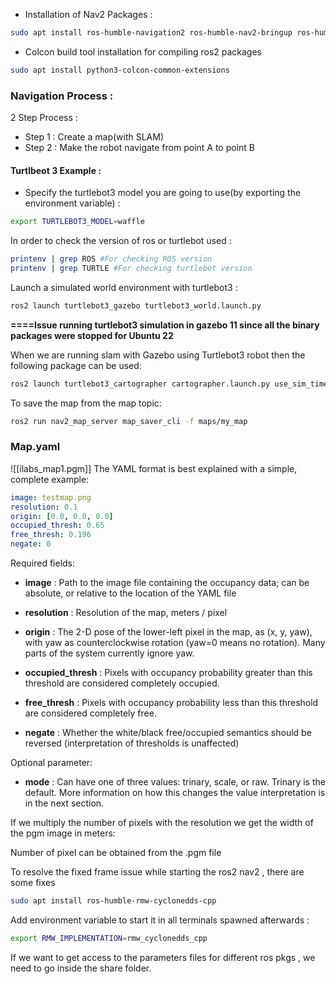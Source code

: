 
- Installation of  Nav2 Packages :

```bash
sudo apt install ros-humble-navigation2 ros-humble-nav2-bringup ros-humble-turtlebot3
```

- Colcon build tool installation for compiling ros2 packages

```bash
sudo apt install python3-colcon-common-extensions
```

### Navigation Process :

2 Step Process :

- Step 1 : Create a map(with SLAM)
- Step 2 : Make the robot navigate from point A to point B 

#### Turtlbeot 3 Example :

- Specify the turtlebot3 model you are going to use(by exporting the environment variable) :

```bash
export TURTLEBOT3_MODEL=waffle
```
  
In order to check the version of ros or turtlebot used : 

```bash 
printenv | grep ROS #For checking ROS version 
printenv | grep TURTLE #For checking turtlebot version 
```

Launch a simulated world environment with turtlebot3 :

```bash 
ros2 launch turtlebot3_gazebo turtlebot3_world.launch.py
```


**====Issue running turtlebot3 simulation in  gazebo 11 since all the binary packages were stopped for Ubuntu 22**

When we are running slam with Gazebo using Turtlebot3 robot then the following package can be used: 

```bash
ros2 launch turtlebot3_cartographer cartographer.launch.py use_sim_time:=True #use_sim_time - simulation time 
```

To save the map from the map topic: 

```bash 
ros2 run nav2_map_server map_saver_cli -f maps/my_map
```

### Map.yaml 

![[ilabs_map1.pgm]]
The YAML format is best explained with a simple, complete example:

```yaml
image: testmap.png
resolution: 0.1
origin: [0.0, 0.0, 0.0]
occupied_thresh: 0.65
free_thresh: 0.196
negate: 0
```

Required fields:

-   **image** : Path to the image file containing the occupancy data; can be absolute, or relative to the location of the YAML file
    
-   **resolution** : Resolution of the map, meters / pixel
    
-   **origin** : The 2-D pose of the lower-left pixel in the map, as (x, y, yaw), with yaw as counterclockwise rotation (yaw=0 means no rotation). Many parts of the system currently ignore yaw.
    
-   **occupied_thresh** : Pixels with occupancy probability greater than this threshold are considered completely occupied.
    
-   **free_thresh** : Pixels with occupancy probability less than this threshold are considered completely free.
    
-   **negate** : Whether the white/black free/occupied semantics should be reversed (interpretation of thresholds is unaffected)
    

Optional parameter:

-   **mode** : Can have one of three values: trinary, scale, or raw. Trinary is the default. More information on how this changes the value interpretation is in the next section.

If we multiply the number of pixels with the resolution we get the width of the pgm image in meters:

Number of pixel can be obtained from the .pgm file


To resolve the fixed frame issue while starting the ros2 nav2 , there are some fixes

```bash 
sudo apt install ros-humble-rmw-cyclonedds-cpp  
```

Add environment variable to start it in all terminals spawned afterwards :

```bash
export RMW_IMPLEMENTATION=rmw_cyclonedds_cpp
```

If we want to get access to the parameters files for different ros pkgs , we need to go inside the share folder.